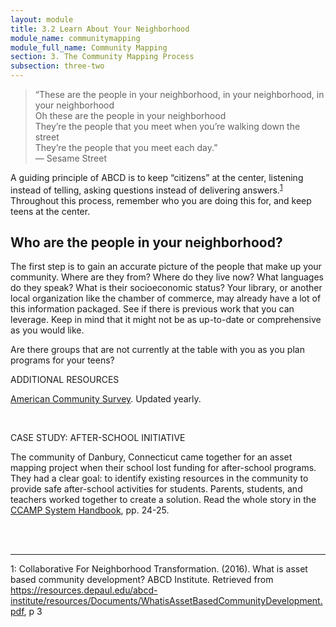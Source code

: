```yaml
---
layout: module
title: 3.2 Learn About Your Neighborhood
module_name: communitymapping
module_full_name: Community Mapping
section: 3. The Community Mapping Process
subsection: three-two
---
```


<blockquote>“These are the people in your neighborhood, in your neighborhood, in your neighborhood<br/>
Oh these are the people in your neighborhood<br/>
They’re the people that you meet when you’re walking down the street<br/>
They’re the people that you meet each day.”<br/>
— Sesame Street</blockquote>

A guiding principle of ABCD is to keep “citizens” at the center, listening instead of telling, asking questions instead of delivering answers.<sup>[1](#fn1)</sup> Throughout this process, remember who you are doing this for, and keep teens at the center.  

## Who are the people in your neighborhood?

The first step is to gain an accurate picture of the people that make up your community. Where are they from? Where do they live now? What languages do they speak? What is their socioeconomic status? Your library, or another local organization like the chamber of commerce, may already have a lot of this information packaged. See if there is previous work that you can leverage. Keep in mind that it might not be as up-to-date or comprehensive as you would like.  

Are there groups that are not currently at the table with you as you plan programs for your teens?

  <div class="explanatory">
  <span class="box-title">ADDITIONAL RESOURCES</span>
  <p><a href="https://www.census.gov/programs-surveys/acs/data.html" target="_blank">American Community Survey</a>. Updated yearly.</p>
</div>
<br>
<div class="case_study_box">
  <p class="box-title">CASE STUDY: AFTER-SCHOOL INITIATIVE</p>
  <p>The community of Danbury, Connecticut came together for an asset mapping project when their school lost funding for after-school programs. They had a clear goal: to identify existing resources in the community to provide safe after-school activities for students. Parents, students, and teachers worked together to create a solution. Read the whole story in the <a href="http://www.nurturedevelopment.org/wp-content/uploads/2016/01/Asset-Mapping-CCAMP_System_Handbook.pdf" target="_blank">CCAMP System Handbook</a>, pp. 24-25.</p>
</div>
<br>
<br>


<hr/>

<a name="fn1">1</a>: Collaborative For Neighborhood Transformation. (2016). What is asset based community development? ABCD Institute. Retrieved from https://resources.depaul.edu/abcd-institute/resources/Documents/WhatisAssetBasedCommunityDevelopment.pdf, p 3 
